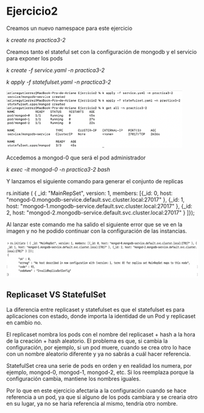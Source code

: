 # Ejercicio2

Creamos un nuevo namespace para este ejercicio 

*k create ns practica3-2*

Creamos tanto el stateful set con la configuración de mongodb y el servicio para exponer los pods 

*k create -f service.yaml -n practica3-2*

*k apply -f statefulset.yaml -n practica3-2*

<img src="https://raw.githubusercontent.com/ariane10/kube-exercises/main/hw-03/answer_exercise_2/capturas/Imagen2_1.png" height="150px">

Accedemos a mongod-0 que será el pod administrador

*k exec -it mongod-0 -n practica3-2 bash*

Y lanzamos el siguiente comando para generar el conjunto de replicas

rs.initiate ( { _id: "MainRepSet", version: 1, members: [{_id: 0, host: "mongod-0.mongodb-service.default.svc.cluster.local:27017" }, {_id: 1, host: "mongod-1.mongodb-service.default.svc.cluster.local:27017" }, {_id: 2, host: "mongod-2.mongodb-service.default.svc.cluster.local:27017" } ]});

Al lanzar este comando me ha salido el siguiente error que se ve en la imagen y no he podido continuar con la configuración de las instancias.

<img src="https://raw.githubusercontent.com/ariane10/kube-exercises/main/hw-03/answer_exercise_2/capturas/Imagen2_2.png" height="100px">

## Replicaset VS StatefulSet

La diferencia entre replicaset y statefulset es que el statefulset es para aplicaciones con estado, donde importa la identidad de un Pod y replicaset en cambio no. 

El replicaset nombra los pods con el nombre del replicaset + hash a la hora de la creación + hash aleatorio. El problema es que, si cambia la configuración, por ejemplo, si un pod muere, cuando se crea otro lo hace con un nombre aleatorio diferente y ya no sabrás a cuál hacer referencia.

StatefulSet crea una serie de pods en orden y en realidad los numera, por ejemplo, mongod-0, mongod-1, mongod-2, etc. Si los reemplaza porque la configuración cambia, mantiene los nombres iguales.

Por lo que en este ejercicio afectaria a la configuración cuando se hace referencia a un pod, ya que si alguno de los pods cambiara y se crearia otro en su lugar, ya no se haria referencia al mismo, tendría otro nombre.


